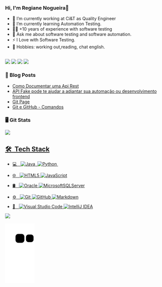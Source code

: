 

### Hi, I'm Regiane Nogueira👋 
 - 🔭 I’m currently working at Ci&T as Quality Engineer</br>
 - 📝 I’m currently learning Automation Testing.
 - 👩‍💻 +10 years of experience with software testing</br>
 - 💬 Ask me about software testing and software automation.</br>
 - ⚡ I Love with Software Testing.</br>
 - 🤘 Hobbies: working out,reading, chat english.</br>

</br>

 <div>
<a href="https://www.instagram.com/qaengineertools/" target="_blank"><img src="https://img.shields.io/badge/-Instagram-%23E4405F?style=for-the-badge&logo=instagram&logoColor=white" target="_blank"></a>
<a href="https://twitter.com/QAEngineerTools" target="_blank"><img src="https://img.shields.io/badge/Twitch-9146FF?style=for-the-badge&logo=twitch&logoColor=white" target="_blank"></a>
<a href = "mailto:qaengineertools@gmail.com"><img src="https://img.shields.io/badge/Gmail-D14836?style=for-the-badge&logo=gmail&logoColor=white" target="_blank"></a>
<a href="https://www.linkedin.com/in/regiane-nogueira-a4059812/" target="_blank"><img src="https://img.shields.io/badge/-LinkedIn-%230077B5?style=for-the-badge&logo=linkedin&logoColor=white" target="_blank"></a>   
</div>



### 📙 Blog Posts
<!--START_SECTION:feed-->
* [Como Documentar uma Api Rest](https:&#x2F;&#x2F;regianenogueira.github.io&#x2F;&#x2F;2016&#x2F;Cypress-Teste-de-Api-Rest&#x2F;)
* [API Fake pode te ajudar a adiantar sua automação ou desenvolvimento frontend](https:&#x2F;&#x2F;regianenogueira.github.io&#x2F;&#x2F;2016&#x2F;Criando-uma-API-Fake-sua-automa%C3%A7%C3%A3o-de-teste&#x2F;)
* [Git Page](https:&#x2F;&#x2F;regianenogueira.github.io&#x2F;&#x2F;2016&#x2F;Git-Page&#x2F;)
* [Git e GitHub - Comandos](https:&#x2F;&#x2F;regianenogueira.github.io&#x2F;&#x2F;2016&#x2F;Git-e-GitHub-Comandos&#x2F;)
<!--END_SECTION:feed-->


 
### 🖥️ Git Stats

  <div>
<a href="https://github.com/regianenogueira">
<img height="180em" src="https://github-readme-stats.vercel.app/api?username=regianenogueira&show_icons=true&theme=dracula&include_all_commits=true&count_private=true"/>
</div>



## 🛠 &nbsp;Tech Stack

 - 💻 &nbsp;
![Java](https://img.shields.io/badge/-Java-333333?style=flat&logo=Java&logoColor=white)&nbsp;
![Python](	https://img.shields.io/badge/-Python-333333?style=flat&logo=python&logoColor=white)&nbsp;

- 🌐 &nbsp;
   ![HTML5](https://img.shields.io/badge/-HTML5-333333?style=flat&logo=HTML5)
   ![JavaScript](https://img.shields.io/badge/-JavaScript-333333?style=flat&logo=javascript)
 - 🛢 &nbsp;
 ![Oracle](https://img.shields.io/badge/Oracle-333333?style=flat&logo=Oracle&logoColor=white)
 ![MicrosoftSQLServer](https://img.shields.io/badge/-IMicrosoft%20SQL%20Sever-CC2927?style=flat&logo=microsoft%20sql%20server&logoColor=white)
 
 - ⚙️ &nbsp;
  ![Git](https://img.shields.io/badge/-Git-333333?style=flat&logo=git)
  ![GitHub](https://img.shields.io/badge/-GitHub-333333?style=flat&logo=github)
  ![Markdown](https://img.shields.io/badge/-Markdown-333333?style=flat&logo=markdown)
- 🔧 &nbsp;
  ![Visual Studio Code](https://img.shields.io/badge/-Visual%20Studio%20Code-333333?style=flat&logo=visual-studio-code&logoColor=007ACC)
 ![IntelliJ IDEA](https://img.shields.io/badge/-IntelliJIDEA-333333?style=flat&logo=intellij-idea&&logoColor=white)
 
<div>
<a href="https://github.com/regianenogueira">
<img height="180em" src="https://github-readme-stats.vercel.app/api/top-langs/?username=regianenogueira&layout=compact&langs_count=7&theme=dracula"/>
</div>
 


 ![Snake animation](https://github.com/regianenogueira/regianenogueira/blob/output/github-contribution-grid-snake.svg)
 

